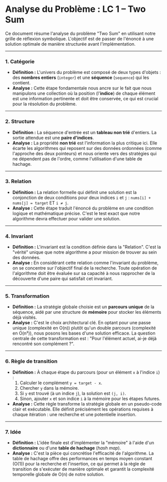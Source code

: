 # Analyse du Problème : LC 1 – Two Sum

Ce document résume l'analyse du problème "Two Sum" en utilisant notre grille de réflexion symbolique. L'objectif est de passer de l'énoncé à une solution optimale de manière structurée avant l'implémentation.

---

### 1. Catégorie

* **Définition :** L'univers du problème est composé de deux types d'objets : des **nombres entiers** (`integer`) et une **séquence** (`sequence`) qui les contient.
* **Analyse :** Cette étape fondamentale nous ancre sur le fait que nous manipulons une collection où la position (l'**indice**) de chaque élément est une information pertinente et doit être conservée, ce qui est crucial pour la résolution du problème.

---

### 2. Structure

* **Définition :** La séquence d'entrée est un **tableau non trié** d'entiers. La sortie attendue est une **paire d'indices**.
* **Analyse :** La propriété **non trié** est l'information la plus critique ici. Elle écarte les algorithmes qui reposent sur des données ordonnées (comme l'approche des deux pointeurs) et nous oriente vers des stratégies qui ne dépendent pas de l'ordre, comme l'utilisation d'une table de hachage.

---

### 3. Relation

* **Définition :** La relation formelle qui définit une solution est la conjonction de deux conditions pour deux indices `i` et `j` : `nums[i] + nums[j] = target` ET `i ≠ j`.
* **Analyse :** Cette étape traduit l'énoncé du problème en une condition logique et mathématique précise. C'est le test exact que notre algorithme devra effectuer pour valider une solution.

---

### 4. Invariant

* **Définition :** L'invariant est la condition définie dans la "Relation". C'est la "vérité" unique que notre algorithme a pour mission de trouver au sein des données.
* **Analyse :** En considérant cette relation comme l'invariant du problème, on se concentre sur l'objectif final de la recherche. Toute opération de l'algorithme doit être évaluée sur sa capacité à nous rapprocher de la découverte d'une paire qui satisfait cet invariant.

---

### 5. Transformation

* **Définition :** La stratégie globale choisie est un **parcours unique** de la séquence, aidé par une structure de **mémoire** pour stocker les éléments déjà visités.
* **Analyse :** C'est le choix architectural clé. En optant pour une passe unique (complexité en O(n)) plutôt qu'un double parcours (complexité en O(n²)), nous posons les bases d'une solution efficace. La question centrale de cette transformation est : "Pour l'élément actuel, ai-je déjà rencontré son complément ?".

---

### 6. Règle de transition

* **Définition :** À chaque étape du parcours (pour un élément `x` à l'indice `i`) :
    1.  Calculer le complément `y = target - x`.
    2.  Chercher `y` dans la mémoire.
    3.  Si `y` est trouvé (à un indice `j`), la solution est `(j, i)`.
    4.  Sinon, ajouter `x` et son indice `i` à la mémoire pour les étapes futures.
* **Analyse :** Cette règle transforme la stratégie globale en un pseudo-code clair et exécutable. Elle définit précisément les opérations requises à chaque itération : une recherche et une potentielle insertion.

---

### 7. Idée

* **Définition :** L'idée finale est d'implémenter la "mémoire" à l'aide d'un **dictionnaire** ou d'une **table de hachage** (*hash map*).
* **Analyse :** C'est la pièce qui concrétise l'efficacité de l'algorithme. La table de hachage offre des performances en temps moyen constant (O(1)) pour la recherche et l'insertion, ce qui permet à la règle de transition de s'exécuter de manière optimale et garantit la complexité temporelle globale de O(n) de notre solution.
